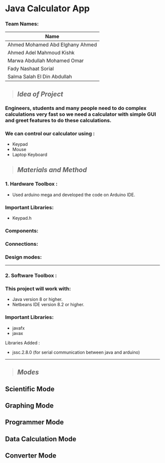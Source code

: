 # **Java Calculator App**
### Team Names:
| Name | 
| ----------- | 
| Ahmed Mohamed Abd Elghany Ahmed |
| Ahmed Adel Mahmoud Kishk | 
| Marwa Abdullah Mohamed Omar |
| Fady Nashaat Sorial | 
| Salma Salah El Din Abdullah |

> ## *Idea of Project*
### Engineers, students and many people need to do complex calculations very fast so we need a calculator with simple GUI and greet features to do these calculations. 
### We can control our calculator using :
* Keypad 
*  Mouse 
* Laptop Keyboard

> ## *Materials and Method*

### 1. Hardware Toolbox :
* Used arduino mega and developed the code on Arduino IDE.
### Important Libraries:
* Keypad.h
### Components: 
### Connections:
### Design modes:

------------------------
### 2. Software Toolbox :
### This project will work with:

* Java version 8 or higher.
* Netbeans IDE version 8.2 or higher.

### Important Libraries:
* javafx
* javax

Libraries Added :
* jssc.2.8.0 (for serial communication between java and arduino)
---------------

> ## *Modes*

## Scientific Mode
## Graphing Mode
## Programmer Mode
## Data Calculation Mode
## Converter Mode
